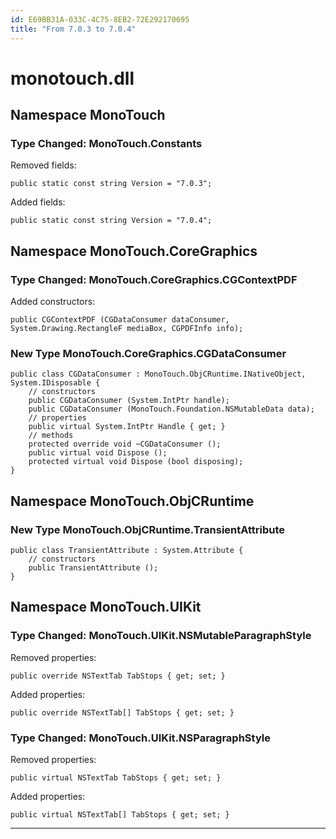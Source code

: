 ```yaml
---
id: E69BB31A-033C-4C75-8EB2-72E292170695
title: "From 7.0.3 to 7.0.4"
---
```


# monotouch.dll

## Namespace MonoTouch

### Type Changed: MonoTouch.Constants

Removed fields:

```
public static const string Version = "7.0.3";
```

Added fields:

```
public static const string Version = "7.0.4";
```

## Namespace MonoTouch.CoreGraphics

### Type Changed: MonoTouch.CoreGraphics.CGContextPDF

Added constructors:

```
public CGContextPDF (CGDataConsumer dataConsumer, System.Drawing.RectangleF mediaBox, CGPDFInfo info);
```

### New Type MonoTouch.CoreGraphics.CGDataConsumer

```
public class CGDataConsumer : MonoTouch.ObjCRuntime.INativeObject, System.IDisposable {
	// constructors
	public CGDataConsumer (System.IntPtr handle);
	public CGDataConsumer (MonoTouch.Foundation.NSMutableData data);
	// properties
	public virtual System.IntPtr Handle { get; }
	// methods
	protected override void ~CGDataConsumer ();
	public virtual void Dispose ();
	protected virtual void Dispose (bool disposing);
}
```

## Namespace MonoTouch.ObjCRuntime

### New Type MonoTouch.ObjCRuntime.TransientAttribute

```
public class TransientAttribute : System.Attribute {
	// constructors
	public TransientAttribute ();
}
```

## Namespace MonoTouch.UIKit

### Type Changed: MonoTouch.UIKit.NSMutableParagraphStyle

Removed properties:

```
public override NSTextTab TabStops { get; set; }
```

Added properties:

```
public override NSTextTab[] TabStops { get; set; }
```

### Type Changed: MonoTouch.UIKit.NSParagraphStyle

Removed properties:

```
public virtual NSTextTab TabStops { get; set; }
```

Added properties:

```
public virtual NSTextTab[] TabStops { get; set; }
```

   


 <hr>
